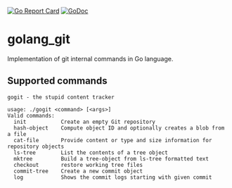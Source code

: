 [![Go Report Card](https://goreportcard.com/badge/github.com/ssrathi/golang_git)](https://goreportcard.com/report/github.com/ssrathi/golang_git)
[![GoDoc](https://godoc.org/github.com/ssrathi/golang_git?status.svg)](https://godoc.org/github.com/ssrathi/golang_git)
# golang_git

Implementation of git internal commands in Go language.

## Supported commands
```
gogit - the stupid content tracker

usage: ./gogit <command> [<args>]
Valid commands:
  init           Create an empty Git repository
  hash-object    Compute object ID and optionally creates a blob from a file
  cat-file       Provide content or type and size information for repository objects
  ls-tree        List the contents of a tree object
  mktree         Build a tree-object from ls-tree formatted text
  checkout       restore working tree files
  commit-tree    Create a new commit object
  log            Shows the commit logs starting with given commit
```
